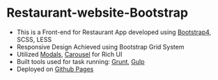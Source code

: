 # Restaurant-website-Bootstrap
<ul>
<li>This is a Front-end for Restaurant App developed using <a href="https://getbootstrap.com/docs/4.0/getting-started/introduction/" target="_blank">Bootstrap4</a>, SCSS, LESS</li> 
<li>Responsive Design Achieved using Bootstrap Grid System</li>
<li>Utilized <a href="https://getbootstrap.com/docs/4.0/components/modal/" target="_blank">Modals</a>, <a href="https://getbootstrap.com/docs/4.0/components/carousel/"target="_blank">Carousel</a> for Rich UI</li>
<li>Built tools used for task running: <a href="https://gruntjs.com/" target="_blank">Grunt</a>, <a href="https://gulpjs.com" target="_blank">Gulp</a></li>
<li>Deployed on <a href="https://sappusaketh.github.io/Restaurant-website-Bootstrap/" target="_blank">Github Pages</a></li>
</ul>
